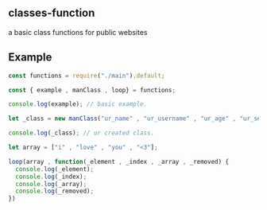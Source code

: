 ## classes-function
a basic class functions for public websites

## Example

```js
const functions = require("./main").default;

const { example , manClass , loop} = functions;

console.log(example); // basic example.

let _class = new manClass("ur_name" , "ur_username" , "ur_age" , "ur_sex");

console.log(_class); // ur created class.

let array = ["i" , "love" , "you" , "<3"];

loop(array , function(_element , _index , _array , _removed) {
  console.log(_element);
  console.log(_index);
  console.log(_array);
  console.log(_removed);
})
```

